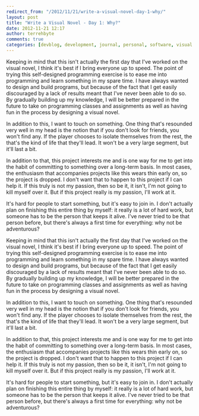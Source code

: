```yaml
---
redirect_from: "/2012/11/21/write-a-visual-novel-day-1-why/"
layout: post
title: "Write a Visual Novel - Day 1: Why?"
date: 2012-11-21 12:17
author: terrehbyte
comments: true
categories: [devblog, development, journal, personal, software, visual novel, work, worklog]
---
```

Keeping in mind that this isn't actually the first day that I've worked on the visual novel, I think it's best if I bring everyone up to speed. The point of trying this self-designed programming exercise is to ease me into programming and learn something in my spare time. I have always wanted to design and build programs, but because of the fact that I get easily discouraged by a lack of results meant that I've never been able to do so. By gradually building up my knowledge, I will be better prepared in the future to take on programming classes and assignments as well as having fun in the process by designing a visual novel.  

In addition to this, I want to touch on something. One thing that's resounded very well in my head is the notion that if you don't look for friends, you won't find any. If the player chooses to isolate themselves from the rest, the that's the kind of life that they'll lead. It won't be a very large segment, but it'll last a bit.  

In addition to that, this project interests me and is one way for me to get into the habit of committing to something over a long-term basis. In most cases, the enthusiasm that accompanies projects like this wears thin early on, so the project is dropped. I don't want that to happen to this project if I can help it. If this truly is not my passion, then so be it, it isn't, I'm not going to kill myself over it. But if this project really is my passion, I'll work at it.  

It's hard for people to start something, but it's easy to join in. I don't actually plan on finishing this entire thing by myself: it really is a lot of hard work, but someone has to be the person that keeps it alive. I've never tried to be that person before, but there's always a first time for everything: why not be adventurous?  

Keeping in mind that this isn't actually the first day that I've worked on the visual novel, I think it's best if I bring everyone up to speed. The point of trying this self-designed programming exercise is to ease me into programming and learn something in my spare time. I have always wanted to design and build programs, but because of the fact that I get easily discouraged by a lack of results meant that I've never been able to do so. By gradually building up my knowledge, I will be better prepared in the future to take on programming classes and assignments as well as having fun in the process by designing a visual novel.  

In addition to this, I want to touch on something. One thing that's resounded very well in my head is the notion that if you don't look for friends, you won't find any. If the player chooses to isolate themselves from the rest, the that's the kind of life that they'll lead. It won't be a very large segment, but it'll last a bit.  

In addition to that, this project interests me and is one way for me to get into the habit of committing to something over a long-term basis. In most cases, the enthusiasm that accompanies projects like this wears thin early on, so the project is dropped. I don't want that to happen to this project if I can help it. If this truly is not my passion, then so be it, it isn't, I'm not going to kill myself over it. But if this project really is my passion, I'll work at it.  

It's hard for people to start something, but it's easy to join in. I don't actually plan on finishing this entire thing by myself: it really is a lot of hard work, but someone has to be the person that keeps it alive. I've never tried to be that person before, but there's always a first time for everything: why not be adventurous?  
